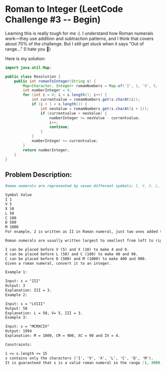 # Roman to Integer (LeetCode Challenge #3 -- Begin)

Learning this is really tough for me :(. I understand how Roman numerals work—they use addition and subtraction patterns, and I think that covers about 70% of the challenge. But I still get stuck when it says “Out of range...” (I hate you 🥲)

Here is my solution: 

```java
import java.util.Map;

public class Resolution {
    public int romanToInteger(String s) {
        Map<Character, Integer> romamNumbers = Map.of('I', 1, 'V', 5, 'X', 10, 'L', 50, 'C', 100, 'D', 500, 'M', 1000);
        int numberInteger = 0;
        for (int i = 0; i < s.length(); i++) {
            int currentvalue = romamNumbers.get(s.charAt(i));
            if (i + 1 < s.length()) {
                int nexValue = romamNumbers.get(s.charAt(i + 1));
                if (currentvalue < nexValue) {
                    numberInteger += nexValue - currentvalue;
                    i++;
                    continue;
                }
            }
            numberInteger += currentvalue;
        }
        return numberInteger;
    }
}
```

## **Problem Description:**
```md
Roman numerals are represented by seven different symbols: I, V, X, L, C, D and M.

Symbol Value
I 1
V 5
X 10
L 50
C 100
D 500
M 1000
For example, 2 is written as II in Roman numeral, just two ones added together. 12 is written as XII, which is simply X + II. The number 27 is written as XXVII, which is XX + V + II.

Roman numerals are usually written largest to smallest from left to right. However, the numeral for four is not IIII. Instead, the number four is written as IV. Because the one is before the five we subtract it making four. The same principle applies to the number nine, which is written as IX. There are six instances where subtraction is used:

I can be placed before V (5) and X (10) to make 4 and 9.
X can be placed before L (50) and C (100) to make 40 and 90.
C can be placed before D (500) and M (1000) to make 400 and 900.
Given a roman numeral, convert it to an integer.

Example 1:

Input: s = "III"
Output: 3
Explanation: III = 3.
Example 2:

Input: s = "LVIII"
Output: 58
Explanation: L = 50, V= 5, III = 3.
Example 3:

Input: s = "MCMXCIV"
Output: 1994
Explanation: M = 1000, CM = 900, XC = 90 and IV = 4.

Constraints:

1 <= s.length <= 15
s contains only the characters ('I', 'V', 'X', 'L', 'C', 'D', 'M').
It is guaranteed that s is a valid roman numeral in the range [1, 3999].
```